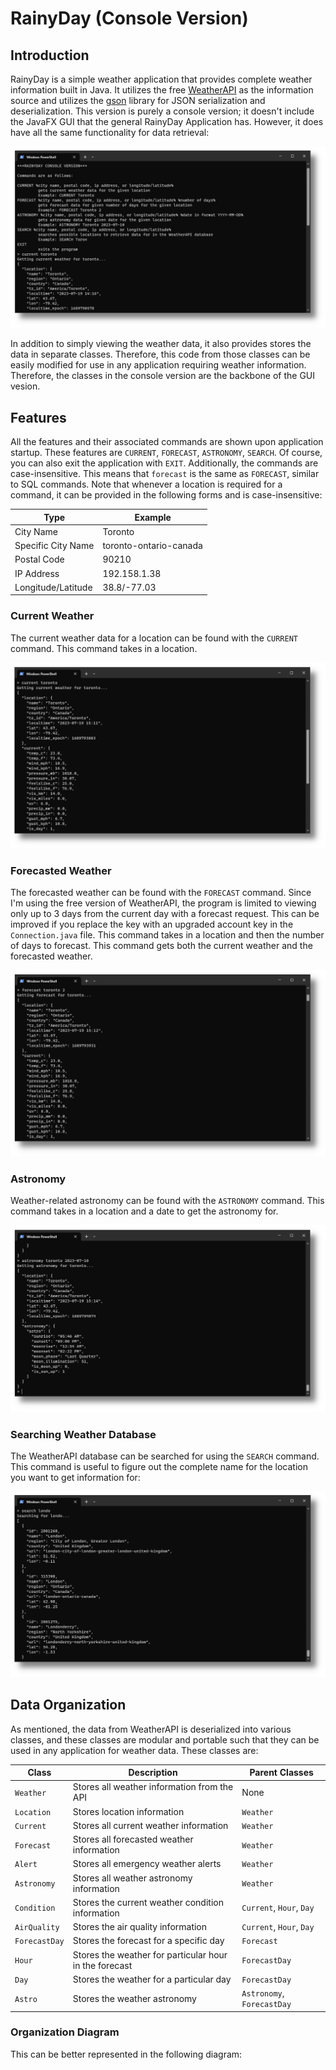 # RainyDay (Console Version)

## Introduction
RainyDay is a simple weather application that provides complete weather information built in Java. It utilizes
the free [WeatherAPI](https://www.weatherapi.com/) as the information source and utilizes the
[gson](https://github.com/google/gson) library for JSON serialization and deserialization. This version is purely
a console version; it doesn't include the JavaFX GUI that the general RainyDay Application has. However, it does have
all the same functionality for data retrieval:

![program_start.png](pictures/program_start.png)

In addition to simply viewing the weather data, it also provides stores the data in separate classes.
Therefore, this code from those classes can be easily modified for use in any application requiring 
weather information. Therefore, the classes in the console version are the backbone of the GUI vesion.

## Features
All the features and their associated commands are shown upon application startup. These features are `CURRENT`, 
`FORECAST`, `ASTRONOMY`, `SEARCH`. Of course, you can also exit the application with `EXIT`. Additionally, the
commands are case-insensitive. This means that `forecast` is the same as `FORECAST`, similar to SQL commands.
Note that whenever a location is required for a command, it can be provided in the following forms and is
case-insensitive:

<div align="center">

| Type               | Example                |
|--------------------|------------------------|
| City Name          | Toronto                |
| Specific City Name | toronto-ontario-canada |
| Postal Code        | 90210                  |
| IP Address         | 192.158.1.38           |
| Longitude/Latitude | 38.8/-77.03            |

</div>

### Current Weather
The current weather data for a location can be found with the `CURRENT` command. This command takes in a location.

![current.png](pictures/current.png)

### Forecasted Weather
The forecasted weather can be found with the `FORECAST` command. Since I'm using
the free version of WeatherAPI, the program is limited to viewing only up to 3 days from the current day with a 
forecast request. This can be improved if you replace the key with an upgraded account key in the `Connection.java`
file. This command takes in a location and then the number of days to forecast. This command gets both the current
weather and the forecasted weather.

![forecast.png](pictures/forecast.png)

### Astronomy
Weather-related astronomy can be found with the `ASTRONOMY` command. This command takes in a location and a date
to get the astronomy for.

![astronomy.png](pictures/astronomy.png)

### Searching Weather Database
The WeatherAPI database can be searched for using the `SEARCH` command. This command is useful to figure out the
complete name for the location you want to get information for:

![search.png](pictures/search.png)

## Data Organization
As mentioned, the data from WeatherAPI is deserialized into various classes, and these classes are modular and portable 
such that they can be used in any application for weather data. These classes are:

| Class         | Description                                            | Parent Classes             |
|---------------|--------------------------------------------------------|----------------------------|
| `Weather`     | Stores all weather information from the API            | None                       |
| `Location`    | Stores location information                            | `Weather`                  |
| `Current`     | Stores all current weather information                 | `Weather`                  |
| `Forecast`    | Stores all forecasted weather information              | `Weather`                  |
| `Alert`       | Stores all emergency weather alerts                    | `Weather`                  |
| `Astronomy`   | Stores all weather astronomy information               | `Weather`                  |
| `Condition`   | Stores the current weather condition information       | `Current`, `Hour`, `Day`   |
| `AirQuality`  | Stores the air quality information                     | `Current`, `Hour`, `Day`   |
| `ForecastDay` | Stores the forecast for a specific day                 | `Forecast`                 |
| `Hour`        | Stores the weather for particular hour in the forecast | `ForecastDay`              |
| `Day`         | Stores the weather for a particular day                | `ForecastDay`              |
| `Astro`       | Stores the weather astronomy                           | `Astronomy`, `ForecastDay` |

### Organization Diagram
This can be better represented in the following diagram:

